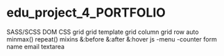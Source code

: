 # edu_project_4_PORTFOLIO
     
SASS/SCSS
DOM
CSS grid
   grid template
   grid column
   grid row
   auto
     minmax()
     repeat()
mixins
     &:before
     &:after
     &:hover
js
     -menu
     -counter
form
     name
     email
     textarea
     

